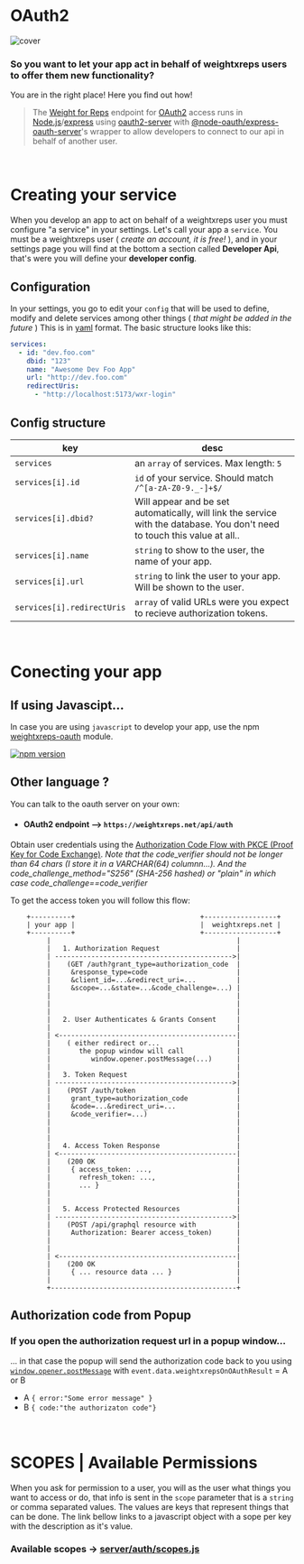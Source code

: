# OAuth2
<img src="https://pbs.twimg.com/media/GZZURFBW4AE4q_k?format=jpg&name=medium" alt="cover"/>

### So you want to let your app act in behalf of weightxreps users to offer them new functionality?
You are in the right place! Here you find out how!

> The [Weight for Reps](weightxreps.net) endpoint for [OAuth2](https://oauth.net/2/) access runs in [Node.js](https://nodejs.org/en)/[express](https://expressjs.com/es/) using [oauth2-server](https://oauth2-server.readthedocs.io/en/latest/) with [@node-oauth/express-oauth-server](https://github.com/node-oauth/express-oauth-server)'s wrapper to allow developers to connect to our api in behalf of another user.


<br/>

# Creating your service
When you develop an app to act on behalf of a weightxreps user you must configure "a service" in your settings. Let's call your app a `service`. You must be a weightxreps user ( *create an account, it is free!* ), and in your settings page you will find at the bottom a section called **Developer Api**, that's were you will define your **developer config**.

## Configuration
In your settings, you go to edit your `config` that will be used to define, modify and delete services among other things ( *that might be added in the future* ) This is in [yaml](https://yaml.org/) format. The basic structure looks like this:

```yaml
services:
  - id: "dev.foo.com"
    dbid: "123"
    name: "Awesome Dev Foo App"
    url: "http://dev.foo.com"
    redirectUris:
      - "http://localhost:5173/wxr-login"
```
## Config structure
| key | desc |
| --- | --- |
| `services` | an `array` of services. Max length: `5` |
| `services[i].id` | `id` of your service. Should match `/^[a-zA-Z0-9._-]+$/`
| `services[i].dbid?` | Will appear and be set automatically, will link the service with the database. You don't need to touch this value at all..
| `services[i].name` | `string` to show to the user, the name of your app.
| `services[i].url` | `string` to link the user to your app. Will be shown to the user.
| `services[i].redirectUris` | `array` of valid URLs were you expect to recieve authorization tokens.
<br/>

# Conecting your app
## If using Javascipt...
In case you are using `javascript` to develop your app, use the npm [weightxreps-oauth](https://www.npmjs.com/package/weightxreps-oauth) module.

[![npm version](https://img.shields.io/npm/v/weightxreps-oauth.svg?logo=react)](https://www.npmjs.com/package/weightxreps-oauth)

## Other language ?
You can talk to the oauth server on your own:
- #### OAuth2 endpoint --> `https://weightxreps.net/api/auth`

Obtain user credentials using the [Authorization Code Flow with PKCE (Proof Key for Code Exchange)](https://oauth.net/2/pkce/). *Note that the code_verifier should not be longer than 64 chars (I store it in a VARCHAR(64) columnn...). And the code_challenge_method="S256" (SHA-256 hashed) or "plain" in which case code_challenge==code_verifier*


To get the access token you will follow this flow:

```
    +----------+                               +------------------+
    | your app |                               |  weightxreps.net |
    +----------+                               +------------------+
         |                                              |
         |   1. Authorization Request                   |
         | -------------------------------------------->|
         |    (GET /auth?grant_type=authorization_code  |
         |     &response_type=code                      |
         |     &client_id=...&redirect_uri=...          |
         |     &scope=...&state=...&code_challenge=...) |
         |                                              |
         |                                              |
         |                                              |
         |   2. User Authenticates & Grants Consent     |
         |                                              |
         | <--------------------------------------------|
         |    ( either redirect or...                   |
         |       the popup window will call             |
         |          window.opener.postMessage(...)      |
         |                                              |
         |   3. Token Request                           |
         | -------------------------------------------->|
         |    (POST /auth/token                         |
         |     grant_type=authorization_code            |
         |     &code=...&redirect_uri=...               |
         |     &code_verifier=...)                      |
         |                                              |
         |                                              |
         |                                              |
         |   4. Access Token Response                   |
         | <--------------------------------------------|
         |    (200 OK                                   |
         |     { access_token: ...,                     |
         |       refresh_token: ...,                    |
         |       ... }                                  |
         |                                              |
         |                                              |
         |   5. Access Protected Resources              |
         | -------------------------------------------->|
         |    (POST /api/graphql resource with          |
         |     Authorization: Bearer access_token)      |
         |                                              |
         |                                              |
         | <--------------------------------------------|
         |    (200 OK                                   |
         |     { ... resource data ... }                |
         |                                              |
         +----------------------------------------------+

```
 

## Authorization code from Popup
### If you open the authorization request url in a popup window...
... in that case the popup will send the authorization code back to you using [`window.opener.postMessage`](https://developer.mozilla.org/en-US/docs/Web/API/Window/postMessage) with `event.data.weightxrepsOnOAuthResult` = A or B
- A `{ error:"Some error message" }`
- B `{ code:"the authorizaton code"}` 
<br/><br/><br/>


# SCOPES | Available Permissions
When you ask for permission to a user, you will as the user what things you want to access or do, that info is sent in the `scope` parameter that is a `string` or comma separated values. The values are keys that represent things that can be done. The link bellow links to a javascript object with a sope per key with the description as it's value.

### Available scopes -> [server/auth/scopes.js](server/auth/scopes.js)


